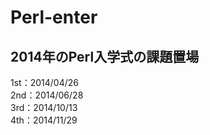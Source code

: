 Perl-enter
==========

<h2>2014年のPerl入学式の課題置場</h2>
<p>
  1st：2014/04/26<br>
  2nd：2014/06/28<br>
  3rd：2014/10/13<br>
  4th：2014/11/29<br>
</p>
